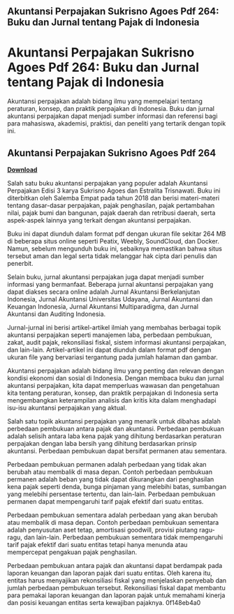 ## Akuntansi Perpajakan Sukrisno Agoes Pdf 264: Buku dan Jurnal tentang Pajak di Indonesia

  
# Akuntansi Perpajakan Sukrisno Agoes Pdf 264: Buku dan Jurnal tentang Pajak di Indonesia
 
Akuntansi perpajakan adalah bidang ilmu yang mempelajari tentang peraturan, konsep, dan praktik perpajakan di Indonesia. Buku dan jurnal akuntansi perpajakan dapat menjadi sumber informasi dan referensi bagi para mahasiswa, akademisi, praktisi, dan peneliti yang tertarik dengan topik ini.
 
## Akuntansi Perpajakan Sukrisno Agoes Pdf 264


[**Download**](https://www.google.com/url?q=https%3A%2F%2Fssurll.com%2F2tKEnf&sa=D&sntz=1&usg=AOvVaw0GPMI12XKNKzQ3AJOBaiE5)

 
Salah satu buku akuntansi perpajakan yang populer adalah Akuntansi Perpajakan Edisi 3 karya Sukrisno Agoes dan Estralita Trisnawati. Buku ini diterbitkan oleh Salemba Empat pada tahun 2018 dan berisi materi-materi tentang dasar-dasar perpajakan, pajak penghasilan, pajak pertambahan nilai, pajak bumi dan bangunan, pajak daerah dan retribusi daerah, serta aspek-aspek lainnya yang terkait dengan akuntansi perpajakan.
 
Buku ini dapat diunduh dalam format pdf dengan ukuran file sekitar 264 MB di beberapa situs online seperti Peatix, Weebly, SoundCloud, dan Docker. Namun, sebelum mengunduh buku ini, sebaiknya memastikan bahwa situs tersebut aman dan legal serta tidak melanggar hak cipta dari penulis dan penerbit.
 
Selain buku, jurnal akuntansi perpajakan juga dapat menjadi sumber informasi yang bermanfaat. Beberapa jurnal akuntansi perpajakan yang dapat diakses secara online adalah Jurnal Akuntansi Berkelanjutan Indonesia, Jurnal Akuntansi Universitas Udayana, Jurnal Akuntansi dan Keuangan Indonesia, Jurnal Akuntansi Multiparadigma, dan Jurnal Akuntansi dan Auditing Indonesia.
 
Jurnal-jurnal ini berisi artikel-artikel ilmiah yang membahas berbagai topik akuntansi perpajakan seperti manajemen laba, perbedaan pembukuan, zakat, audit pajak, rekonsiliasi fiskal, sistem informasi akuntansi perpajakan, dan lain-lain. Artikel-artikel ini dapat diunduh dalam format pdf dengan ukuran file yang bervariasi tergantung pada jumlah halaman dan gambar.
 
Akuntansi perpajakan adalah bidang ilmu yang penting dan relevan dengan kondisi ekonomi dan sosial di Indonesia. Dengan membaca buku dan jurnal akuntansi perpajakan, kita dapat memperluas wawasan dan pengetahuan kita tentang peraturan, konsep, dan praktik perpajakan di Indonesia serta mengembangkan keterampilan analisis dan kritis kita dalam menghadapi isu-isu akuntansi perpajakan yang aktual.
  
Salah satu topik akuntansi perpajakan yang menarik untuk dibahas adalah perbedaan pembukuan antara pajak dan akuntansi. Perbedaan pembukuan adalah selisih antara laba kena pajak yang dihitung berdasarkan peraturan perpajakan dengan laba bersih yang dihitung berdasarkan prinsip akuntansi. Perbedaan pembukuan dapat bersifat permanen atau sementara.
 
Perbedaan pembukuan permanen adalah perbedaan yang tidak akan berubah atau membalik di masa depan. Contoh perbedaan pembukuan permanen adalah beban yang tidak dapat dikurangkan dari penghasilan kena pajak seperti denda, bunga pinjaman yang melebihi batas, sumbangan yang melebihi persentase tertentu, dan lain-lain. Perbedaan pembukuan permanen dapat mempengaruhi tarif pajak efektif dari suatu entitas.
 
Perbedaan pembukuan sementara adalah perbedaan yang akan berubah atau membalik di masa depan. Contoh perbedaan pembukuan sementara adalah penyusutan aset tetap, amortisasi goodwill, provisi piutang ragu-ragu, dan lain-lain. Perbedaan pembukuan sementara tidak mempengaruhi tarif pajak efektif dari suatu entitas tetapi hanya menunda atau mempercepat pengakuan pajak penghasilan.
 
Perbedaan pembukuan antara pajak dan akuntansi dapat berdampak pada laporan keuangan dan laporan pajak dari suatu entitas. Oleh karena itu, entitas harus menyajikan rekonsiliasi fiskal yang menjelaskan penyebab dan jumlah perbedaan pembukuan tersebut. Rekonsiliasi fiskal dapat membantu para pemakai laporan keuangan dan laporan pajak untuk memahami kinerja dan posisi keuangan entitas serta kewajiban pajaknya.
 0f148eb4a0
